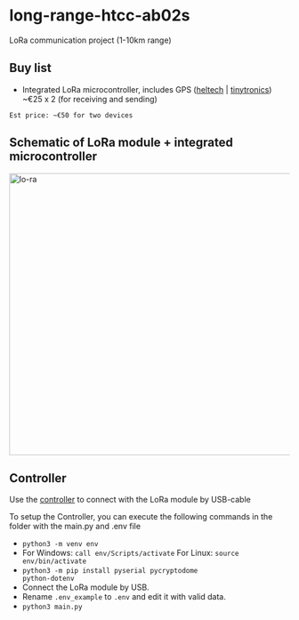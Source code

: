 # long-range-htcc-ab02s
LoRa communication project (1-10km range)


<h2>Buy list</h2>

* Integrated LoRa microcontroller, includes GPS ([heltech](https://heltec.org/project/htcc-ab02s/) | [tinytronics](https://www.tinytronics.nl/en/development-boards/microcontroller-boards/met-gps/heltec-cubecell-lora-development-board-gnss-868mhz-met-0.96-inch-oled-display)) ~€25 x 2 (for receiving and sending)

<code>Est price: ~€50 for two devices</code>

<h2>Schematic of LoRa module + integrated microcontroller</h2>
<img width="1024" height="507" alt="lo-ra" src="https://github.com/user-attachments/assets/2ace8b85-6a6b-4dd7-9994-480567d969ed" />

<h2>Controller</h2>

Use the [controller](https://github.com/whiteavocado-inc/long-range-htcc-ab02s/tree/main/code/controller) to connect with the LoRa module by USB-cable

<p>To setup the Controller, you can execute the following commands in the folder with the main.py and .env file</p>

* <code>python3 -m venv env</code>
* For Windows: <code>call env/Scripts/activate</code> For Linux: <code>source env/bin/activate</code>
* <code>python3 -m pip install pyserial pycryptodome python-dotenv</code>
* Connect the LoRa module by USB.
* Rename <code>.env_example</code> to <code>.env</code> and edit it with valid data.
* <code>python3 main.py</code>
